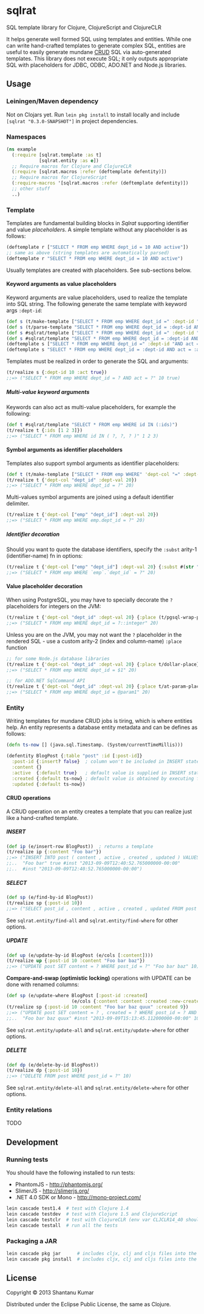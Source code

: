# sqlrat

SQL template library for Clojure, ClojureScript and ClojureCLR

It helps generate well formed SQL using templates and entities. While one can write hand-crafted templates to generate complex SQL, entities are useful to easily generate mundane [CRUD](http://en.wikipedia.org/wiki/Create,_read,_update_and_delete) SQL via auto-generated templates. This library does not execute SQL; it only outputs appropriate SQL with placeholders for JDBC, ODBC, ADO.NET and Node.js libraries.

## Usage

### Leiningen/Maven dependency

Not on Clojars yet. Run `lein pkg install` to install locally and include `[sqlrat "0.3.0-SNAPSHOT"]` in project dependencies.

### Namespaces

```clojure
(ns example
  (:require [sqlrat.template :as t]
            [sqlrat.entity :as e])
  ;; Require macros for Clojure and ClojureCLR
  (:require [sqlrat.macros :refer (deftemplate defentity)])
  ;; Require macros for ClojureScript
  (:require-macros '[sqlrat.macros :refer (deftemplate defentity)])
  ;; other stuff
  ..)
```

### Template

Templates are fundamental building blocks in _Sqlrat_ supporting identifier and
value _placeholders_. A simple template without any placeholder is as follows:

```clojure
(deftemplate r ["SELECT * FROM emp WHERE dept_id = 10 AND active"])
;; same as above (string templates are automatically parsed)
(deftemplate r "SELECT * FROM emp WHERE dept_id = 10 AND active")
```

Usually templates are created with placeholders. See sub-sections below.

#### Keyword arguments as value placeholders

Keyword arguments are value placeholders, used to realize the template into SQL
string. The following generate the same template with keyword args `:dept-id`:

```clojure
(def s (t/make-template ["SELECT * FROM emp WHERE dept_id =" :dept-id "AND act =" :act]))
(def s (t/parse-template "SELECT * FROM emp WHERE dept_id = :dept-id AND act = :act"))
(def s #sqlrat/template ["SELECT * FROM emp WHERE dept_id =" :dept-id "AND act =" :act])
(def s #sqlrat/template "SELECT * FROM emp WHERE dept_id = :dept-id AND act = :act")
(deftemplate s ["SELECT * FROM emp WHERE dept_id =" :dept-id "AND act =" :act])
(deftemplate s "SELECT * FROM emp WHERE dept_id = :dept-id AND act = :act")
```

Templates must be realized in order to generate the SQL and arguments:

```clojure
(t/realize s {:dept-id 10 :act true})
;;=> ("SELECT * FROM emp WHERE dept_id = ? AND act = ?" 10 true)
```

##### Multi-value keyword arguments

Keywords can also act as multi-value placeholders, for example the following:

```clojure
(def t #sqlrat/template "SELECT * FROM emp WHERE id IN (:ids)")
(t/realize t {:ids [1 2 3]})
;;=> ("SELECT * FROM emp WHERE id IN ( ?, ?, ? )" 1 2 3)
```

#### Symbol arguments as identifier placeholders

Templates also support symbol arguments as identifier placeholders:

```clojure
(def t (t/make-template ["SELECT * FROM emp WHERE" 'dept-col "=" :dept-val]))
(t/realize t {'dept-col "dept_id" :dept-val 20})
;;=> ("SELECT * FROM emp WHERE dept_id = ?" 20)
```

Multi-values symbol arguments are joined using a default identifier delimiter.

```clojure
(t/realize t {'dept-col ["emp" "dept_id"] :dept-val 20})
;;=> ("SELECT * FROM emp WHERE emp.dept_id = ?" 20)
```

##### Identifier decoration

Should you want to quote the database identifiers, specify the `:subst` arity-1 (identifier-name) fn in options:

```clojure
(t/realize t {'dept-col ["emp" "dept_id"] :dept-val 20} {:subst #(str "`" % "`")})
;;=> ("SELECT * FROM emp WHERE `emp`.`dept_id` = ?" 20)
```

#### Value placeholder decoration

When using PostgreSQL, you may have to specially decorate the `?` placeholders for integers on the JVM:

```clojure
(t/realize t {'dept-col "dept_id" :dept-val 20} {:place (t/pgsql-wrap-place)})
;;=> ("SELECT * FROM emp WHERE dept_id = ?::integer" 20)
```

Unless you are on the JVM, you may not want the `?` placeholder in the rendered SQL - use a custom arity-2 (index and column-name) `:place` function

```clojure
;; for some Node.js database libraries
(t/realize t {'dept-col "dept_id" :dept-val 20} {:place t/dollar-place})
;;=> ("SELECT * FROM emp WHERE dept_id = $1" 20)

;; for ADO.NET SqlCommand API
(t/realize t {'dept-col "dept_id" :dept-val 20} {:place t/at-param-place})
;;=> ("SELECT * FROM emp WHERE dept_id = @param1" 20)
```

### Entity

Writing templates for mundane CRUD jobs is tiring, which is where entities help. An entity represents a database entity metadata and can be defines as follows:

```clojure
(defn ts-now [] (java.sql.Timestamp. (System/currentTimeMillis)))

(defentity BlogPost {:table "post" :id [:post-id]}
  :post-id {:insert? false}  ; column won't be included in INSERT statement
  :content {}
  :active  {:default true}   ; default value is supplied in INSERT statement
  :created {:default ts-now} ; default value is obtained by executing fn
  :updated {:default ts-now})
```

#### CRUD operations

A CRUD operation on an entity creates a template that you can realize just like a hand-crafted template.

##### INSERT

```clojure
(def ip (e/insert-row BlogPost))  ; returns a template
(t/realize ip {:content "Foo bar"})
;;=> ("INSERT INTO post ( content , active , created , updated ) VALUES ( ? , ? , ? , ? )"
;;..  "Foo bar" true #inst "2013-09-09T12:40:52.765000000-00:00"
;;..  #inst "2013-09-09T12:40:52.765000000-00:00")
```

##### SELECT

```clojure
(def sp (e/find-by-id BlogPost))
(t/realize sp {:post-id 10})
;;=> ("SELECT post_id , content , active , created , updated FROM post WHERE post_id = ?" 10)
```

See `sqlrat.entity/find-all` and `sqlrat.entity/find-where` for other options.

##### UPDATE

```clojure
(def up (e/update-by-id BlogPost (e/cols [:content])))
(t/realize up {:post-id 10 :content "Foo bar baz"})
;;=> ("UPDATE post SET content = ? WHERE post_id = ?" "Foo bar baz" 10)
```

**Compare-and-swap (optimistic locking)** operations with UPDATE can be done with renamed columns:

```clojure
(def sp (e/update-where BlogPost [:post-id :created]
                        (e/cols {:content :content :created :new-created})))
(t/realize sp {:post-id 10 :content "Foo bar baz quux" :created 9})
;;=> ("UPDATE post SET content = ? , created = ? WHERE post_id = ? AND created = ?"
;;..  "Foo bar baz quux" #inst "2013-09-09T15:13:45.112000000-00:00" 10 9)
```

See `sqlrat.entity/update-all` and `sqlrat.entity/update-where` for other options.

##### DELETE

```clojure
(def dp (e/delete-by-id BlogPost))
(t/realize dp {:post-id 10})
;;=> ("DELETE FROM post WHERE post_id = ?" 10)
```

See `sqlrat.entity/delete-all` and `sqlrat.entity/delete-where` for other options.


### Entity relations

TODO


## Development

### Running tests

You should have the following installed to run tests:

* PhantomJS - http://phantomjs.org/
* SlimerJS - http://slimerjs.org/
* .NET 4.0 SDK or Mono - http://mono-project.com/

```bash
lein cascade test1.4  # test with Clojure 1.4
lein cascade testdev  # test with Clojure 1.5 and ClojureScript
lein cascade testclr  # test with ClojureCLR (env var CLJCLR14_40 should be defined)
lein cascade testall  # run all the tests
```

### Packaging a JAR

```bash
lein cascade pkg jar      # includes cljx, clj and cljs files into the JAR
lein cascade pkg install  # includes cljx, clj and cljs files into the JAR
```

## License

Copyright © 2013 Shantanu Kumar

Distributed under the Eclipse Public License, the same as Clojure.
